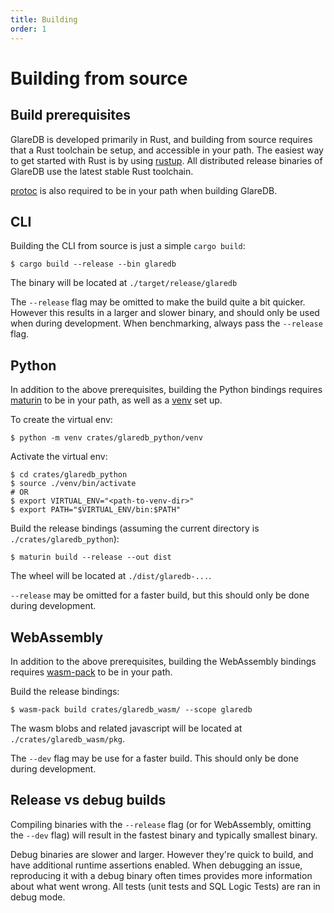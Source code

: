 ```yaml
---
title: Building
order: 1
---
```


# Building from source

## Build prerequisites

GlareDB is developed primarily in Rust, and building from source requires that a
Rust toolchain be setup, and accessible in your path. The easiest way to get
started with Rust is by using [rustup](https://rustup.rs/). All distributed
release binaries of GlareDB use the latest stable Rust toolchain.

[protoc](https://protobuf.dev/installation/) is also required to be in your path
when building GlareDB.

## CLI

Building the CLI from source is just a simple `cargo build`:

```shell
$ cargo build --release --bin glaredb
```

The binary will be located at `./target/release/glaredb`

The `--release` flag may be omitted to make the build quite a bit quicker.
However this results in a larger and slower binary, and should only be used when
during development. When benchmarking, always pass the `--release` flag.

## Python

In addition to the above prerequisites, building the Python bindings requires
[maturin](https://github.com/PyO3/maturin) to be in your path, as well as a
[venv](https://docs.python.org/3/library/venv.html) set up.

To create the virtual env:

```shell
$ python -m venv crates/glaredb_python/venv
```

Activate the virtual env:

```shell
$ cd crates/glaredb_python
$ source ./venv/bin/activate
# OR
$ export VIRTUAL_ENV="<path-to-venv-dir>"
$ export PATH="$VIRTUAL_ENV/bin:$PATH"
```

Build the release bindings (assuming the current directory is
`./crates/glaredb_python`):

```shell
$ maturin build --release --out dist
```

The wheel will be located at `./dist/glaredb-...`.

`--release` may be omitted for a faster build, but this should only be done during
development.

## WebAssembly

In addition to the above prerequisites, building the WebAssembly bindings
requires [wasm-pack](https://github.com/rustwasm/wasm-pack) to be in your path.

Build the release bindings:

```shell
$ wasm-pack build crates/glaredb_wasm/ --scope glaredb
```

The wasm blobs and related javascript will be located at `./crates/glaredb_wasm/pkg`.

The `--dev` flag may be use for a faster build. This should only be done during
development.

## Release vs debug builds

Compiling binaries with the `--release` flag (or for WebAssembly, omitting the
`--dev` flag) will result in the fastest binary and typically smallest binary.

Debug binaries are slower and larger. However they're quick to build, and have
additional runtime assertions enabled. When debugging an issue, reproducing it
with a debug binary often times provides more information about what went wrong.
All tests (unit tests and SQL Logic Tests) are ran in debug mode.

